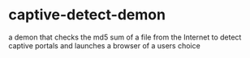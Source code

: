 # captive-detect-demon
a demon that checks the md5 sum of a file from the Internet to detect captive portals and launches a browser of a users choice
